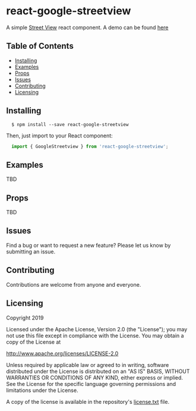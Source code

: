 # react-google-streetview

A simple [Street View](https://developers.google.com/maps/documentation/javascript/streetview) react component. A demo can be found [here](https://alexus37.github.io/react-google-streetview/)

## Table of Contents

- [Installing](#installing)
- [Examples](#examples)
- [Props](#props)
- [Issues](#issues)
- [Contributing](#contributing)
- [Licensing](#licensing)

## Installing

```
  $ npm install --save react-google-streetview
```

Then, just import to your React component:

```jsx
  import { GoogleStreetview } from 'react-google-streetview';
```

## Examples
TBD

## Props
TBD

## Issues

Find a bug or want to request a new feature?  Please let us know by submitting an issue.

## Contributing

Contributions are welcome from anyone and everyone.

## Licensing
Copyright 2019

Licensed under the Apache License, Version 2.0 (the "License");
you may not use this file except in compliance with the License.
You may obtain a copy of the License at

   http://www.apache.org/licenses/LICENSE-2.0

Unless required by applicable law or agreed to in writing, software
distributed under the License is distributed on an "AS IS" BASIS,
WITHOUT WARRANTIES OR CONDITIONS OF ANY KIND, either express or implied.
See the License for the specific language governing permissions and
limitations under the License.

A copy of the license is available in the repository's [license.txt](/license.txt) file.
